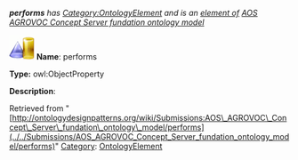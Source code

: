___performs__ has [Category:OntologyElement](../../Category/OntologyElement "Category:OntologyElement") and is an [element of](../../Property/ElementOf "Property:ElementOf") [AOS AGROVOC Concept Server fundation ontology model](../../Submissions/AOS_AGROVOC_Concept_Server_fundation_ontology_model "Submissions:AOS AGROVOC Concept Server fundation ontology model")_


  




[![ObjectProperty](../../images/thumb/c/c3/ObjectProperty.gif/45px-ObjectProperty.gif)](../../Image/ObjectProperty.gif "ObjectProperty")
__Name__: performs 


__Type:__ owl:ObjectProperty 


__Description__: 





Retrieved from "[http://ontologydesignpatterns.org/wiki/Submissions:AOS\_AGROVOC\_Concept\_Server\_fundation\_ontology\_model/performs](../../Submissions/AOS_AGROVOC_Concept_Server_fundation_ontology_model/performs)"
 [Category](http://ontologydesignpatterns.org/wiki/Special:Categories "Special:Categories"): [OntologyElement](../../Category/OntologyElement "Category:OntologyElement")